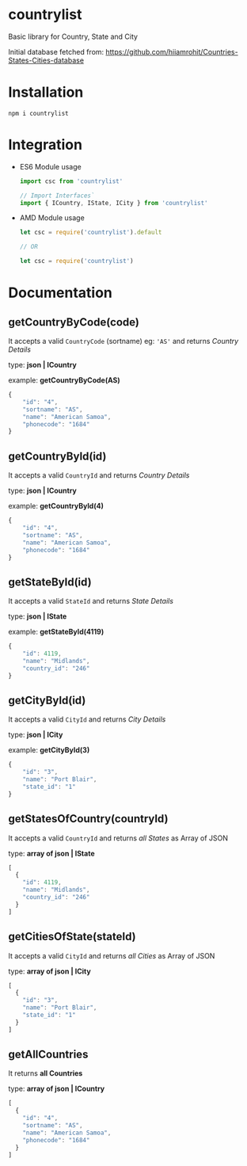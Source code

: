 countrylist
==============================
Basic library for Country, State and City

Initial database fetched from: https://github.com/hiiamrohit/Countries-States-Cities-database

# Installation
`npm i countrylist`


# Integration
  - ES6 Module usage
   
     ```js
     import csc from 'countrylist'

     // Import Interfaces`
     import { ICountry, IState, ICity } from 'countrylist'
     ```
  - AMD Module usage
  
    ```js
    let csc = require('countrylist').default

    // OR

    let csc = require('countrylist')
    ```


# Documentation

getCountryByCode(code)
---------------

It accepts a valid `CountryCode` (sortname) eg: `'AS'` and   returns *Country Details*

type: **json | ICountry**

example: **getCountryByCode(AS)**

```js
{
	"id": "4",
	"sortname": "AS",
	"name": "American Samoa",
	"phonecode": "1684"
}
```

getCountryById(id)
---------------

It accepts a valid `CountryId` and   returns *Country Details*

type: **json | ICountry**

example: **getCountryById(4)**

```js
{
	"id": "4",
	"sortname": "AS",
	"name": "American Samoa",
	"phonecode": "1684"
}
```

getStateById(id)
---------------

It accepts a valid `StateId` and   returns *State Details*

type: **json | IState**

example: **getStateById(4119)**

```js
{
	"id": 4119,
	"name": "Midlands",
	"country_id": "246"
}
```

getCityById(id)
---------------

It accepts a valid `CityId` and   returns *City Details*

type: **json | ICity**

example: **getCityById(3)**

```js
{
	"id": "3",
	"name": "Port Blair",
	"state_id": "1"
}
```

getStatesOfCountry(countryId)
---------------

It accepts a valid `CountryId` and   returns *all States* as Array of JSON

type: **array of json | IState**

```js
[
  {
    "id": 4119,
    "name": "Midlands",
    "country_id": "246"
  }
]

```
getCitiesOfState(stateId)
---------------

It accepts a valid `CityId` and   returns *all Cities* as Array of JSON

type: **array of json | ICity**

```js
[
  {
    "id": "3",
    "name": "Port Blair",
    "state_id": "1"
  }
]

```

getAllCountries
---------------
It returns **all Countries**

type: **array of json | ICountry**

```js
[
  {
    "id": "4",
    "sortname": "AS",
    "name": "American Samoa",
    "phonecode": "1684"
  }
]
```
